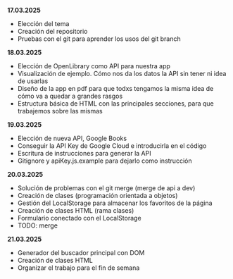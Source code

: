 **17.03.2025**
- Elección del tema
- Creación del repositorio
- Pruebas con el git para aprender los usos del git branch

**18.03.2025**
- Elección de OpenLibrary como API para nuestra app
- Visualización de ejemplo. Cómo nos da los datos la API sin tener ni idea de usarlas
- Diseño de la app en pdf para que todxs tengamos la misma idea de cómo va a quedar a grandes rasgos
- Estructura básica de HTML con las principales secciones, para que trabajemos sobre las mismas

**19.03.2025**
- Elección de nueva API, Google Books
- Conseguir la API Key de Google Cloud e introducirla en el código
- Escritura de instrucciones para generar la API
- Gitignore y apiKey.js.example para dejarlo como instrucción

**20.03.2025**
- Solución de problemas con el git merge (merge de api a dev)
- Creación de clases (programación orientada a objetos)
- Gestión del LocalStorage para almacenar los favoritos de la página
- Creación de clases HTML (rama clases)
- Formulario conectado con el LocalStorage
- TODO: merge

**21.03.2025**
- Generador del buscador principal con DOM
- Creación de clases HTML
- Organizar el trabajo para el fin de semana

